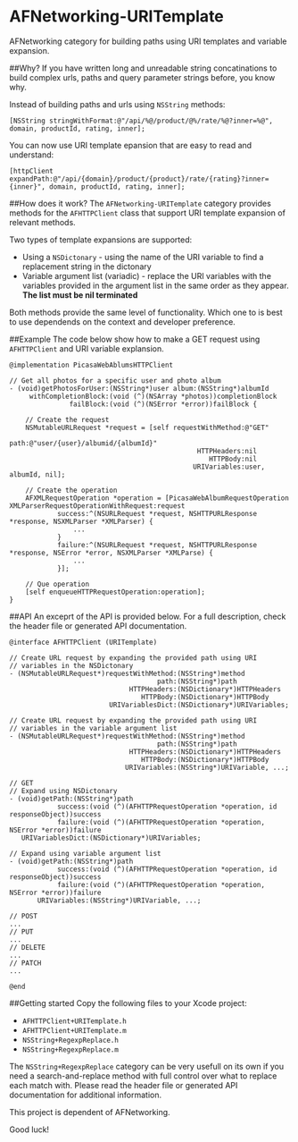 AFNetworking-URITemplate
========================

AFNetworking category for building paths using URI templates and variable expansion.

##Why?
If you have written long and unreadable string concatinations to build complex urls, paths and query parameter strings before, you know why.

Instead of building paths and urls using `NSString` methods:

    [NSString stringWithFormat:@"/api/%@/product/@%/rate/%@?inner=%@", domain, productId, rating, inner];
    
You can now use URI template epansion that are easy to read and understand:
   
    [httpClient expandPath:@"/api/{domain}/product/{product}/rate/{rating}?inner={inner}", domain, productId, rating, inner];
    
##How does it work?
The `AFNetworking-URITemplate` category provides methods for the `AFHTTPClient` class that support URI template expansion of relevant methods.

Two types of template expansions are supported:

* Using a `NSDictonary` - using the name of the URI variable to find a replacement string in the dictonary
* Variable argument list (variadic) - replace the URI variables with the variables provided in the argument list in the same order as they appear. **The list must be nil terminated**

Both methods provide the same level of functionality. Which one to is best to use dependends on the context and developer preference.


##Example
The code below show how to make a GET request using `AFHTTPClient` and URI variable explansion.

	@implementation PicasaWebAblumsHTTPClient

	// Get all photos for a specific user and photo album
	- (void)getPhotosForUser:(NSString*)user album:(NSString*)albumId
    	 withCompletionBlock:(void (^)(NSArray *photos))completionBlock
        	       failBlock:(void (^)(NSError *error))failBlock {
  
  		// Create the request
 	 	NSMutableURLRequest *request = [self requestWithMethod:@"GET"
     						  							  path:@"user/{user}/albumid/{albumId}"
												   HTTPHeaders:nil
						 						      HTTPBody:nil
     						  				      URIVariables:user, albumId, nil];
  
  		// Create the operation
  		AFXMLRequestOperation *operation = [PicasaWebAlbumRequestOperation XMLParserRequestOperationWithRequest:request
      			success:^(NSURLRequest *request, NSHTTPURLResponse *response, NSXMLParser *XMLParser) {                
        			...
      			}
      			failure:^(NSURLRequest *request, NSHTTPURLResponse *response, NSError *error, NSXMLParser *XMLParse) {
        			...
			    }];
  
  		// Que operation
  		[self enqueueHTTPRequestOperation:operation];  
	}
	


##API
An exceprt of the API is provided below. For a full description, check the header file or generated API documentation.

    @interface AFHTTPClient (URITemplate)

	// Create URL request by expanding the provided path using URI 
	// variables in the NSDictonary
	- (NSMutableURLRequest*)requestWithMethod:(NSString*)method
    	                                 path:(NSString*)path
        	                      HTTPHeaders:(NSDictionary*)HTTPHeaders
           	                         HTTPBody:(NSDictionary*)HTTPBody
                             URIVariablesDict:(NSDictionary*)URIVariables;

	// Create URL request by expanding the provided path using URI 
	// variables in the variable argument list
	- (NSMutableURLRequest*)requestWithMethod:(NSString*)method
                                	     path:(NSString*)path
                              	  HTTPHeaders:(NSDictionary*)HTTPHeaders
                                	 HTTPBody:(NSDictionary*)HTTPBody
                             	 URIVariables:(NSString*)URIVariable, ...;

	// GET
	// Expand using NSDictonary
	- (void)getPath:(NSString*)path
            	success:(void (^)(AFHTTPRequestOperation *operation, id responseObject))success
            	failure:(void (^)(AFHTTPRequestOperation *operation, NSError *error))failure
       URIVariablesDict:(NSDictionary*)URIVariables;

	// Expand using variable argument list
	- (void)getPath:(NSString*)path
    	        success:(void (^)(AFHTTPRequestOperation *operation, id responseObject))success
        	    failure:(void (^)(AFHTTPRequestOperation *operation, NSError *error))failure
       	   URIVariables:(NSString*)URIVariable, ...;
	
	// POST
	...
	// PUT
	...
	// DELETE
	...
	// PATCH
	...
	
	@end

##Getting started
Copy the following files to your Xcode project:

* `AFHTTPClient+URITemplate.h`
* `AFHTTPClient+URITemplate.m`
* `NSString+RegexpReplace.h`
* `NSString+RegexpReplace.m`

The `NSString+RegexpReplace` category can be very usefull on its own if you need a search-and-replace method with full control over what to replace each match with. Please read the header file or generated API documentation for additional information.

This project is dependent of AFNetworking.


Good luck!

